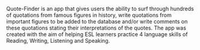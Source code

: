 Quote-Finder is an app that gives users the ability to surf through hundreds of quotations from famous figures in history, write quotations from important figures to be added to the database and/or write comments on these quotations stating their interpretations of the quotes. The app was created with the aim of helping ESL learners practice 4 language skills of Reading, Writing, Listening and Speaking.


